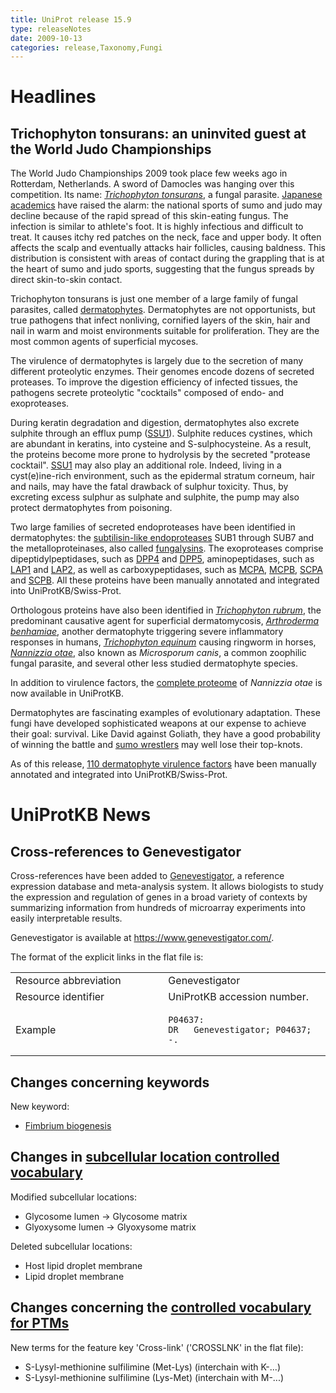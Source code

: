 ```yaml
---
title: UniProt release 15.9
type: releaseNotes
date: 2009-10-13
categories: release,Taxonomy,Fungi
---
```


# Headlines

## Trichophyton tonsurans: an uninvited guest at the World Judo Championships

The World Judo Championships 2009 took place few weeks ago in Rotterdam, Netherlands. A sword of Damocles was hanging over this competition. Its name: [_Trichophyton tonsurans_](https://www.uniprot.org/taxonomy/34387), a fungal parasite. [Japanese academics](http://www.ncbi.nlm.nih.gov/pubmed/16546582,18689970?report=DocSum) have raised the alarm: the national sports of sumo and judo may decline because of the rapid spread of this skin-eating fungus. The infection is similar to athlete's foot. It is highly infectious and difficult to treat. It causes itchy red patches on the neck, face and upper body. It often affects the scalp and eventually attacks hair follicles, causing baldness. This distribution is consistent with areas of contact during the grappling that is at the heart of sumo and judo sports, suggesting that the fungus spreads by direct skin-to-skin contact.

Trichophyton tonsurans is just one member of a large family of fungal parasites, called [dermatophytes](http://en.wikipedia.org/wiki/Dermatophyte). Dermatophytes are not opportunists, but true pathogens that infect nonliving, cornified layers of the skin, hair and nail in warm and moist environments suitable for proliferation. They are the most common agents of superficial mycoses.

The virulence of dermatophytes is largely due to the secretion of many different proteolytic enzymes. Their genomes encode dozens of secreted proteases. To improve the digestion efficiency of infected tissues, the pathogens secrete proteolytic "cocktails" composed of endo- and exoproteases.

During keratin degradation and digestion, dermatophytes also excrete sulphite through an efflux pump ([SSU1](https://www.uniprot.org/uniprotkb?query=taxonomy:Arthrodermataceae+AND+gene:SSU1)). Sulphite reduces cystines, which are abundant in keratins, into cysteine and S-sulphocysteine. As a result, the proteins become more prone to hydrolysis by the secreted "protease cocktail". [SSU1](https://www.uniprot.org/uniprotkb?query=taxonomy:Arthrodermataceae+AND+gene:SSU1) may also play an additional role. Indeed, living in a cyst(e)ine-rich environment, such as the epidermal stratum corneum, hair and nails, may have the fatal drawback of sulphur toxicity. Thus, by excreting excess sulphur as sulphate and sulphite, the pump may also protect dermatophytes from poisoning.

Two large families of secreted endoproteases have been identified in dermatophytes: the [subtilisin-like endoproteases](https://www.uniprot.org/uniprotkb?query=taxonomy:arthrodermataceae+AND+name:subtilisin+like+protease+AND+reviewed:true) SUB1 through SUB7 and the metalloproteinases, also called [fungalysins](https://www.uniprot.org/uniprotkb?query=name:fungalysin+AND+reviewed:true). The exoproteases comprise dipeptidylpeptidases, such as [DPP4](https://www.uniprot.org/uniprotkb?query=taxonomy:arthrodermataceae+AND+gene:DPP4+AND+reviewed:true) and [DPP5](<https://www.uniprot.org/uniprotkb?query=taxonomy:arthrodermataceae+AND+(gene%3Adpp5+OR+gene%3Adppv)+AND+reviewed:true>), aminopeptidases, such as [LAP1](https://www.uniprot.org/uniprotkb?query=taxonomy:arthrodermataceae+AND+gene:LAP1+AND+reviewed:true) and [LAP2](https://www.uniprot.org/uniprotkb?query=taxonomy:arthrodermataceae+AND+gene:LAP2+AND+reviewed:true), as well as carboxypeptidases, such as [MCPA](https://www.uniprot.org/uniprotkb?query=taxonomy:arthrodermataceae+AND+gene:MCPA+AND+reviewed:true), [MCPB](https://www.uniprot.org/uniprotkb?query=taxonomy:arthrodermataceae+AND+gene:MCPB+AND+reviewed:true), [SCPA](https://www.uniprot.org/uniprotkb?query=taxonomy:arthrodermataceae+AND+gene:SCPA+AND+reviewed:true) and [SCPB](https://www.uniprot.org/uniprotkb?query=taxonomy:arthrodermataceae+AND+gene:SCPB+AND+reviewed:true). All these proteins have been manually annotated and integrated into UniProtKB/Swiss-Prot.

Orthologous proteins have also been identified in [_Trichophyton rubrum_](https://www.uniprot.org/taxonomy/5551), the predominant causative agent for superficial dermatomycosis, [_Arthroderma benhamiae_](https://www.uniprot.org/taxonomy/63400), another dermatophyte triggering severe inflammatory responses in humans, [_Trichophyton equinum_](https://www.uniprot.org/taxonomy/63418) causing ringworm in horses, [_Nannizzia otae_](https://www.uniprot.org/taxonomy/554155), also known as _Microsporum canis_, a common zoophilic fungal parasite, and several other less studied dermatophyte species.

In addition to virulence factors, the [complete proteome](<https://www.uniprot.org/uniprotkb?query=organism_name:Nannizzia+otae+(strain+CBS+113480)>) of _Nannizzia otae_ is now available in UniProtKB.

Dermatophytes are fascinating examples of evolutionary adaptation. These fungi have developed sophisticated weapons at our expense to achieve their goal: survival. Like David against Goliath, they have a good probability of winning the battle and [sumo wrestlers](http://einsteinsyndrome.files.wordpress.com/2009/04/sumo_mismatch.jpg) may well lose their top-knots.

As of this release, [110 dermatophyte virulence factors](https://www.uniprot.org/uniprotkb?query=taxonomy:arthrodermataceae+AND+reviewed:true+AND+keyword:Virulence) have been manually annotated and integrated into UniProtKB/Swiss-Prot.

# UniProtKB News

## Cross-references to Genevestigator

Cross-references have been added to [Genevestigator](https://www.genevestigator.com/), a reference expression database and meta-analysis system. It allows biologists to study the expression and regulation of genes in a broad variety of contexts by summarizing information from hundreds of microarray experiments into easily interpretable results.

Genevestigator is available at <https://www.genevestigator.com/>.

The format of the explicit links in the flat file is:

<table><colgroup><col style="width: 48%" /><col style="width: 51%" /></colgroup><tbody><tr class="odd"><td>Resource abbreviation</td><td>Genevestigator</td></tr><tr class="even"><td>Resource identifier</td><td>UniProtKB accession number.</td></tr><tr class="odd"><td>Example</td><td><pre><code>P04637:
DR   Genevestigator; P04637; -.</code></pre></td></tr></tbody></table>

## Changes concerning keywords

New keyword:

- [Fimbrium biogenesis](https://www.uniprot.org/keywords/KW-1029)

## Changes in [subcellular location controlled vocabulary](https://ftp.uniprot.org/pub/databases/uniprot/current_release/knowledgebase/complete/docs/subcell)

Modified subcellular locations:

- Glycosome lumen -&gt; Glycosome matrix
- Glyoxysome lumen -&gt; Glyoxysome matrix

Deleted subcellular locations:

- Host lipid droplet membrane
- Lipid droplet membrane

## Changes concerning the [controlled vocabulary for PTMs](https://ftp.uniprot.org/pub/databases/uniprot/current_release/knowledgebase/complete/docs/ptmlist)

New terms for the feature key 'Cross-link' ('CROSSLNK' in the flat file):

- S-Lysyl-methionine sulfilimine (Met-Lys) (interchain with K-...)
- S-Lysyl-methionine sulfilimine (Lys-Met) (interchain with M-...)
